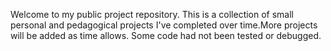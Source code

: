 Welcome to my public project repository. This is a collection of small personal and pedagogical projects I've completed over time.More projects will be added as time allows. Some code had not been tested or debugged.
